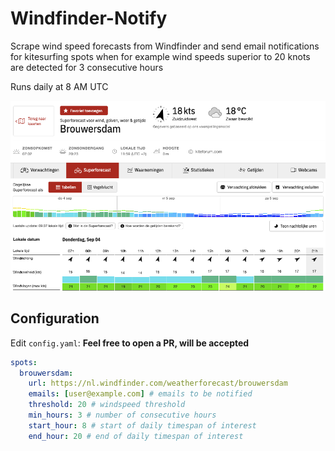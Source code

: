 # Windfinder-Notify

Scrape wind speed forecasts from Windfinder and send email notifications for kitesurfing spots when for example wind speeds superior to 20 knots are detected for 3 consecutive hours

Runs daily at 8 AM UTC

![alt text](windfinder.png)

## Configuration
Edit `config.yaml`: **Feel free to open a PR, will be accepted**
```yaml
spots:
  brouwersdam:
    url: https://nl.windfinder.com/weatherforecast/brouwersdam
    emails: [user@example.com] # emails to be notified
    threshold: 20 # windspeed threshold
    min_hours: 3 # number of consecutive hours
    start_hour: 8 # start of daily timespan of interest
    end_hour: 20 # end of daily timespan of interest
```

